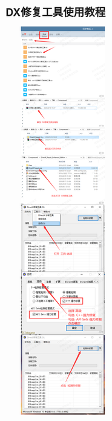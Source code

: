 # DX修复工具使用教程



<figure><img src=".gitbook/assets/image (2).png" alt=""><figcaption></figcaption></figure>
